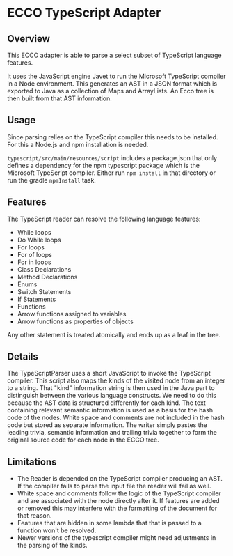 # ECCO TypeScript Adapter

## Overview
This ECCO adapter is able to parse a select subset of TypeScript language features.

It uses the JavaScript engine Javet to run the Microsoft TypeScript compiler in a Node
environment. This generates an AST in a JSON format which is exported to Java as a collection of Maps and ArrayLists.
An Ecco tree is then built from that AST information.

## Usage 

Since parsing relies on the TypeScript compiler this needs to be installed.
For this a Node.js and npm installation is needed. 

``
typescript/src/main/resources/script
``
includes a package.json that only defines a dependency for the npm typescript package 
which is the Microsoft TypeScript compiler. Either run
``
npm install
`` in that directory or run the gradle
``
npmInstall
``
task.

## Features

The TypeScript reader can resolve the following language features:

- While loops
- Do While loops
- For loops
- For of loops
- For in loops
- Class Declarations
- Method Declarations
- Enums
- Switch Statements
- If Statements
- Functions
- Arrow functions assigned to variables
- Arrow functions as properties of objects

Any other statement is treated atomically and ends up as a leaf in the tree.

## Details

The TypeScriptParser uses a short JavaScript to invoke the TypeScript compiler. This script also maps the kinds of the 
visited node from an integer to a string. That "kind" information string is then used in the Java part to distinguish 
between the various language constructs. We need to do this because the AST data is structured differently for each kind.
The text containing relevant semantic information is used as a basis for the hash code of the nodes. White space and comments
are not included in the hash code but stored as separate information. The writer simply pastes the leading trivia, semantic
information and trailing trivia together to form the original source code for each node in the ECCO tree.

## Limitations
- The Reader is depended on the TypeScript compiler producing an AST. If the compiler fails to parse the input file the reader will fail as well.
- White space and comments follow the logic of the TypeScript compiler and are associated with the node directly after it.
If features are added or removed this may interfere with the formatting of the document for that reason.
- Features that are hidden in some lambda that that is passed to a function won't be resolved.
- Newer versions of the typescript compiler might need adjustments in the parsing of the kinds.